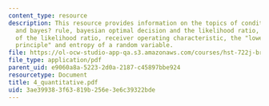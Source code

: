```yaml
---
content_type: resource
description: This resource provides information on the topics of conditional probability
  and bayes? rule, bayesian optimal decision and the likelihood ratio, properties
  of the likelihood ratio, receiver operating characteristic, the "lower envelope
  principle" and entropy of a random variable.
file: https://ol-ocw-studio-app-qa.s3.amazonaws.com/courses/hst-722j-brain-mechanisms-for-hearing-and-speech-fall-2005/3ae399383f63819b256e3e6c39322bde_4_quantitative.pdf
file_type: application/pdf
parent_uid: e9060a8a-5223-2d0a-2187-c45897bbe924
resourcetype: Document
title: 4_quantitative.pdf
uid: 3ae39938-3f63-819b-256e-3e6c39322bde
---
```

